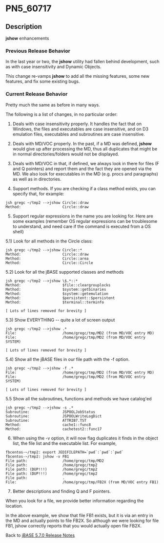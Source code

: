 # PN5_60717

<PageHeader />

## Description

**jshow** enhancements

### Previous Release Behavior

In the last year or two, the **jshow** utility had fallen behind development, such as with case insensitivity and Dynamic Objects.

This change re-vamps **jshow** to add all the missing features, some new features, and fix some existing bugs.

### Current Release Behavior

Pretty much the same as before in many ways.

The following is a list of changes, in no particular order:

1) Deals with case insensitivity properly. It handles the fact that on Windows, the files and executables are case insensitive, and on D3 emulation files, executables and subroutines are case insensitive.

2) Deals with MD/VOC properly. In the past, if a MD was defined, **jshow** would give up after processing the MD, thus all duplicates that might be in normal directories/folders would not be displayed.

3) Deals with MD/VOC in that, if defined, we always look in there for files (F and Q pointers) and report them and the fact they are opened via the MD. We also look for executables in the MD (e.g. procs and paragraphs) as well as in directories.

4) Support methods. If you are checking if a class method exists, you can specify that, for example:

```
jsh gregc ~/tmp2 -->jshow Circle::draw
Method:                   Circle::draw
```

5) Support regular expressions in the name you are looking for. Here are some examples (remember OS regular expressions can be troublesome to understand, and need care if the command is executed from a OS shell)

5.1) Look for all methods in the Circle class:

```
jsh gregc ~/tmp2 -->jshow Circle::*
Method:                   Circle::draw
Method:                   Circle::area
Method:                   Circle::Circle
```

5.2) Look for all the jBASE supported classes and methods

```
jsh gregc ~/tmp2 -->jshow \$.*::*
Method:                   $file::cleargrouplocks
Method:                   $system::getbinaries
Method:                   $system::getemulation
Method:                   $persistent::$persistent
Method:                   $terminal::terminfo

[ Lots of lines removed for brevity ]
```

5.3) Show EVERYTHING -- quite a lot of screen output

```
jsh gregc ~/tmp2 -->jshow .*
File:                     /home/gregc/tmp/MD2 (from MD/VOC entry MD)
File:                     /home/gregc/tmp/MD2 (from MD/VOC entry SYSTEM)

[ Lots of lines removed for brevity ]
```

5.4) Show all the jBASE files in our file path with the -f option.

```
jsh gregc ~/tmp2 -->jshow -f .*
File:                     /home/gregc/tmp/MD2 (from MD/VOC entry MD)
File:                     /home/gregc/tmp/MD2 (from MD/VOC entry SYSTEM)

[ Lots of lines removed for brevity ]
```

5.5 Show all the subroutines, functions and methods we have catalog'ed

```
jsh gregc ~/tmp2 -->jshow -s .*
Subroutine:               JSPOOLJobStatus
Subroutine:               JSPOOLWriteLogDict
Subroutine:               ATTRIB7.TST
Method:                   cache1::func8
Method:                   cachetest2::func17
```

6) When using the -v option, it will now flag duplicates it finds in the object list, the file list and the executable list. For example,

```
fbcentos-~/tmp2: export JEDIFILEPATH=`pwd`:`pwd`:`pwd`
fbcentos-~/tmp2: jshow -v FB1
File path:                /home/gregc/tmp/MD2
File path:                /home/gregc/tmp2
File path: (DUP!!!)       /home/gregc/tmp2
File path: (DUP!!!)       /home/gregc/tmp2
File path:                .
File:                     /home/gregc/tmp/FB2X (from MD/VOC entry FB1)
```

7) Better descriptions and finding Q and F pointers.  

When you look for a file, we provide better information regarding the location.

In the above example, we show that file FB1 exists, but it is via an entry in the MD and actually points to file FB2X. So although we were looking for file FB1, jshow correctly reports that you would actually open file FB2X.

Back to [jBASE 5.7.0 Release Notes](./../README.md)

<PageFooter />
